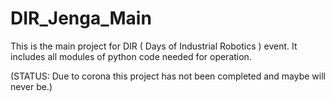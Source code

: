 # DIR_Jenga_Main

This is the main project for DIR ( Days of Industrial Robotics ) event. It includes all modules of python code needed for operation.

(STATUS: Due to corona this project has not been completed and maybe will never be.)
